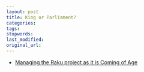 ```yaml
---
layout: post
title: King or Parliament?
categories:
tags:
stopwords:
last_modified:
original_url:
---
```


<!--more-->

* [Managing the Raku project as it is Coming of Age](https://github.com/Raku/problem-solving/issues/203)
